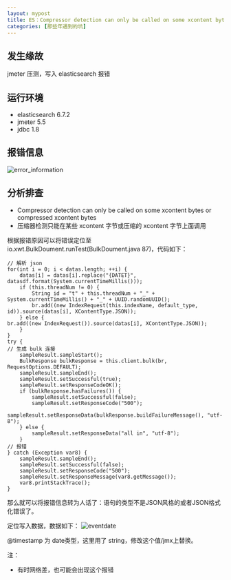 ```yaml
---
layout: mypost
title: ES：Compressor detection can only be called on some xcontent bytes or compressed xcontent bytes
categories: [那些年遇到的坑]
---
```


## 发生缘故

jmeter 压测，写入 elasticsearch 报错

## 运行环境

<ul>
    <li>elasticsearch 6.7.2</li>
    <li>jmeter 5.5</li>
    <li>jdbc 1.8</li>
</ul>

## 报错信息

![error_information](error_information.png)

## 分析排查

<ul>
    <li>Compressor detection can only be called on some xcontent bytes or compressed xcontent bytes</li>
    <li>压缩器检测只能在某些 xcontent 字节或压缩的 xcontent 字节上面调用</li>
</ul>

根据报错原因可以将错误定位至 io.xwt.BulkDoument.runTest(BulkDoument.java 87)，代码如下：

```
// 解析 json
for(int i = 0; i < datas.length; ++i) {
    datas[i] = datas[i].replace("{DATET}", datasdf.format(System.currentTimeMillis()));
    if (this.threadNum != 0) {
        String id = "t" + this.threadNum + "_" + System.currentTimeMillis() + "_" + UUID.randomUUID();
        br.add((new IndexRequest(this.indexName, default_type, id)).source(datas[i], XContentType.JSON));
    } else {
br.add((new IndexRequest()).source(datas[i], XContentType.JSON));
    }
}
try {
// 生成 bulk 连接
    sampleResult.sampleStart();
    BulkResponse bulkResponse = this.client.bulk(br, RequestOptions.DEFAULT);
    sampleResult.sampleEnd();
    sampleResult.setSuccessful(true);
    sampleResult.setResponseCodeOK();
    if (bulkResponse.hasFailures()) {
        sampleResult.setSuccessful(false);
        sampleResult.setResponseCode("500");
        sampleResult.setResponseData(bulkResponse.buildFailureMessage(), "utf-8");
    } else {
        sampleResult.setResponseData("all in", "utf-8");
    }
// 报错
} catch (Exception var8) {
    sampleResult.sampleEnd();
    sampleResult.setSuccessful(false);
    sampleResult.setResponseCode("500");
    sampleResult.setResponseMessage(var8.getMessage());
    var8.printStackTrace();
}
```

那么就可以将报错信息转为人话了：语句的类型不是JSON风格的或者JSON格式化错误了。

定位写入数据，数据如下：
![eventdate](eventdate.png)

@timestamp 为 date类型，这里用了 string，修改这个值/jmx上替换。

注：
<ul>
    <li>有时网络差，也可能会出现这个报错</li>
</ul>